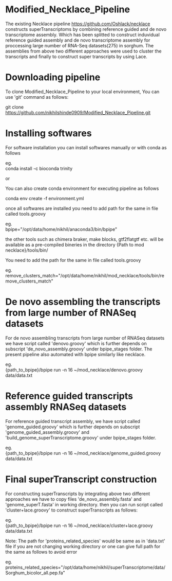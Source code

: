 # Modified_Necklace_Pipeline

The existing Necklace pipeline https://github.com/Oshlack/necklace constructs superTranscriptoms by combining reference guided and de novo transcriptome assembly. Which has been splitted to construct induvidual reference guided assembly and de novo transcriptome assembly for proccessing large number of RNA-Seq datasets(275) in sorghum. The assemblies from above two different approaches were used to cluster the transcripts and finally to construct super transcripts by using Lace.

# Downloading pipeline 
To clone Modified_Necklace_Pipeline to your local environment, You can use 'git' command as follows:

git clone https://github.com/nikhilshinde0909/Modified_Necklace_Pipeline.git

# Installing softwares
For software installation you can install softwares manually or with conda as follows

eg.\
conda install -c bioconda trinity

or 

You can also create conda environment for executing pipeline as follows 

conda env create -f environment.yml

once all softwares are installed you need to add path for the same in file called tools.groovy

eg.\
bpipe="/opt/data/home/nikhil/anaconda3/bin/bpipe"

the other tools such as chimera braker, make blocks, gtf2flatgtf etc. will be available as a pre-compiled bineries in the directory {Path to mod necklace}/tools/bin/

You need to add the path for the same in file called tools.groovy 

eg.\
remove_clusters_match="/opt/data/home/nikhil/mod_necklace/tools/bin/remove_clusters_match"


# De novo assembling the transcripts from large number of RNASeq datasets
For de novo assembling transcripts from large number of RNASeq datasets we have script called 'denovo.groovy' which is further depends on subscript 'de_novo_assembly.groovy' under bpipe_stages folder. The present pipeline also automated with bpipe similarly like necklace.

eg.\
{path_to_bpipe}/bpipe run -n 16 ~/mod_necklace/denovo.groovy data/data.txt

# Reference guided transcripts assembly RNASeq datasets
For reference guided transcript assembly, we have script called 'genome_guided.groovy' which is further depends on subscript 'genome_guided_assembly.groovy' and 'build_genome_superTranscriptome.groovy' under bpipe_stages folder. 

eg.\
{path_to_bpipe}/bpipe run -n 16 ~/mod_necklace/genome_guided.groovy data/data.txt

# Final superTranscript construction 
For constructing superTranscripts by integrating above two different approaches we have to copy files 'de_novo_assembly.fasta' and 'genome_superT.fasta' in working directory. then you can run script called 'cluster+lace.groovy' to construct superTranscripts as follows:

eg.\
{path_to_bpipe}/bpipe run -n 16 ~/mod_necklace/cluster+lace.groovy data/data.txt

Note:
The path for 'proteins_related_species' would be same as in 'data.txt' file if you are not changing working directory or one can give full path for the same as follows to avoid error

eg.\
proteins_related_species="/opt/data/home/nikhil/superTranscriptome/data/Sorghum_bicolor_all.pep.fa"


